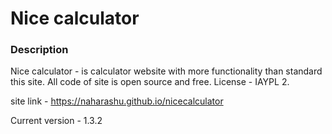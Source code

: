 # Nice calculator 

### Description 

Nice calculator - is calculator website with more functionality than standard this site. All code of site is open source and free. License - IAYPL 2.

site link - https://naharashu.github.io/nicecalculator

Current version - 1.3.2
